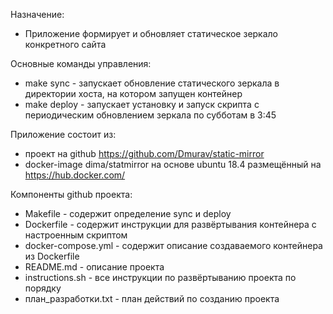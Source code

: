 Назначение:
- Приложение формирует и обновляет статическое зеркало конкретного сайта

Основные команды управления:
- make sync - запускает обновление статического зеркала в директории хоста, на котором запущен контейнер
- make deploy - запускает установку и запуск скрипта с периодическим обновлением зеркала по субботам в 3:45

Приложение состоит из:
- проект на github https://github.com/Dmurav/static-mirror
- docker-image dima/statmirror на основе ubuntu 18.4 размещённый на https://hub.docker.com/

Компоненты github проекта:
- Makefile - содержит определение sync и deploy
- Dockerfile - содержит инструкции для развёртывания контейнера с настроенным скриптом
- docker-compose.yml - содержит описание создаваемого контейнера из Dockerfile
- README.md - описание проекта
- instructions.sh - все инструкции по развёртыванию проекта по порядку
- план_разработки.txt - план действий по созданию проекта

